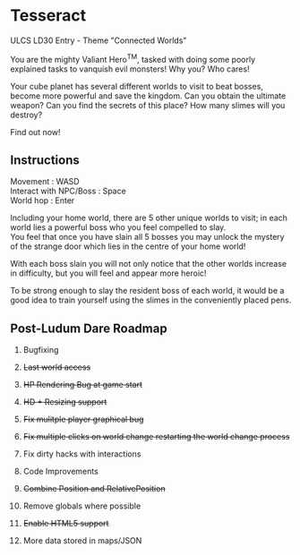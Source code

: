 Tesseract
=========

ULCS LD30 Entry - Theme "Connected Worlds"

You are the mighty Valiant Hero<sup>TM</sup>, tasked with doing some poorly explained tasks to vanquish evil monsters! Why you? Who cares!

Your cube planet has several different worlds to visit to beat bosses, become more powerful and save the kingdom. Can you obtain the ultimate weapon? Can you find the secrets of this place? How many slimes will you destroy?

Find out now!

Instructions
------------
Movement : WASD  
Interact with NPC/Boss : Space  
World hop : Enter  


Including your home world, there are 5 other unique worlds to visit; in each world lies a powerful boss who you feel compelled to slay.  
You feel that once you have slain all 5 bosses you may unlock the mystery of the strange door which lies in the centre of your home world!

With each boss slain you will not only notice that the other worlds increase in difficulty, but you will feel and appear more heroic!
  
To be strong enough to slay the resident boss of each world, it would be a good idea to train yourself using the slimes in the conveniently placed pens.

Post-Ludum Dare Roadmap
-----------------------

1. Bugfixing
  1. ~~Last world access~~
  2. ~~HP Rendering Bug at game start~~
  3. ~~HD + Resizing support~~
  4. ~~Fix mulitple player graphical bug~~
  5. ~~Fix multiple clicks on world change restarting the world change process~~
  6. Fix dirty hacks with interactions
  
2. Code Improvements
  1. ~~Combine Position and RelativePosition~~
  2. Remove globals where possible
  3. ~~Enable HTML5 support~~
  4. More data stored in maps/JSON
  